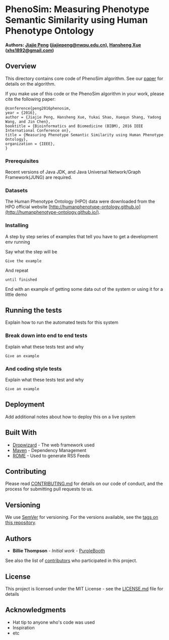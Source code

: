 # PhenoSim: Measuring Phenotype Semantic Similarity using Human Phenotype Ontology

**Authors: [Jiajie Peng](http://teacher.nwpu.edu.cn/peng) (jiajiepeng@nwpu.edu.cn), [Hansheng Xue](https://sites.google.com/site/xuehansh/) (xhs1892@gmail.com)**

## Overview

This directory contains core code of PhenoSim algorithm. See our [paper](http://ieeexplore.ieee.org/document/7822617/) for details on the algorithm.

If you make use of this code or the PhenoSim algorithm in your work, please cite the following paper:

```
@conference{peng2016phenosim,
year = {2016},
author = {Jiajie Peng, Hansheng Xue, Yukai Shao, Xuequn Shang, Yadong Wang, and Jin Chen},
booktitle = {Bioinformatics and Biomedicine (BIBM), 2016 IEEE International Conference on},
title = {Measuring Phenotype Semantic Similarity using Human Phenotype Ontology},
organization = {IEEE},
}
```

### Prerequisites

Recent versions of Java JDK, and Java Universal Network/Graph Framework(JUNG) are required.

### Datasets
The Human Phenotype Ontology (HPO) data were downloaded from the HPO official website [http://humanphenotype-ontology.github.io](http://humanphenotype-ontology.github.io/).

### Installing

A step by step series of examples that tell you have to get a development env running

Say what the step will be

```
Give the example
```

And repeat

```
until finished
```

End with an example of getting some data out of the system or using it for a little demo

## Running the tests

Explain how to run the automated tests for this system

### Break down into end to end tests

Explain what these tests test and why

```
Give an example
```

### And coding style tests

Explain what these tests test and why

```
Give an example
```

## Deployment

Add additional notes about how to deploy this on a live system

## Built With

* [Dropwizard](http://www.dropwizard.io/1.0.2/docs/) - The web framework used
* [Maven](https://maven.apache.org/) - Dependency Management
* [ROME](https://rometools.github.io/rome/) - Used to generate RSS Feeds

## Contributing

Please read [CONTRIBUTING.md](https://gist.github.com/PurpleBooth/b24679402957c63ec426) for details on our code of conduct, and the process for submitting pull requests to us.

## Versioning

We use [SemVer](http://semver.org/) for versioning. For the versions available, see the [tags on this repository](https://github.com/your/project/tags). 

## Authors

* **Billie Thompson** - *Initial work* - [PurpleBooth](https://github.com/PurpleBooth)

See also the list of [contributors](https://github.com/your/project/contributors) who participated in this project.

## License

This project is licensed under the MIT License - see the [LICENSE.md](LICENSE.md) file for details

## Acknowledgments

* Hat tip to anyone who's code was used
* Inspiration
* etc

